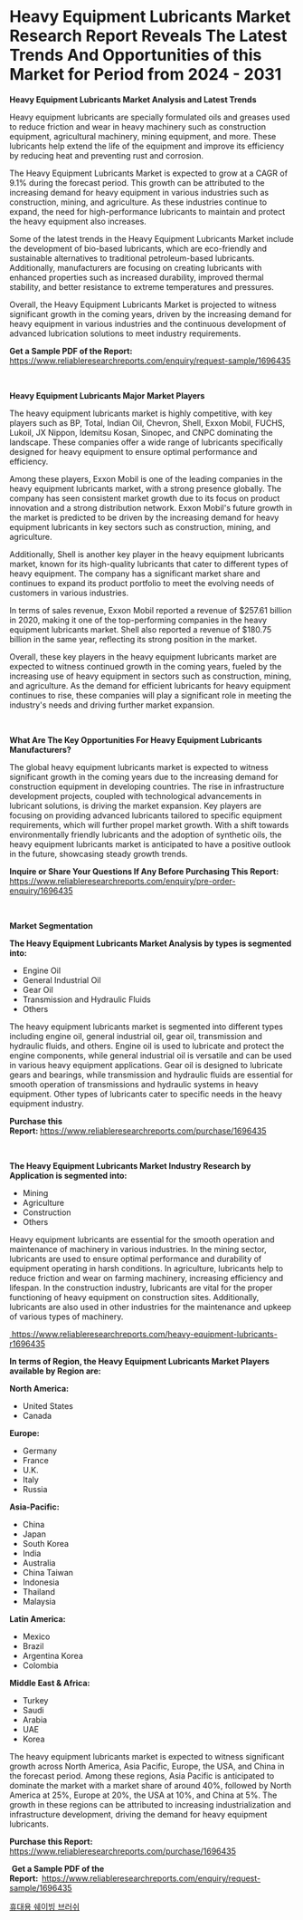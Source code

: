 <p><h1>Heavy Equipment Lubricants Market Research Report Reveals The Latest Trends And Opportunities of this Market for Period from 2024 - 2031</h1></p><p><strong>Heavy Equipment Lubricants Market Analysis and Latest Trends</strong></p>
<p><p>Heavy equipment lubricants are specially formulated oils and greases used to reduce friction and wear in heavy machinery such as construction equipment, agricultural machinery, mining equipment, and more. These lubricants help extend the life of the equipment and improve its efficiency by reducing heat and preventing rust and corrosion.</p><p>The Heavy Equipment Lubricants Market is expected to grow at a CAGR of 9.1% during the forecast period. This growth can be attributed to the increasing demand for heavy equipment in various industries such as construction, mining, and agriculture. As these industries continue to expand, the need for high-performance lubricants to maintain and protect the heavy equipment also increases.</p><p>Some of the latest trends in the Heavy Equipment Lubricants Market include the development of bio-based lubricants, which are eco-friendly and sustainable alternatives to traditional petroleum-based lubricants. Additionally, manufacturers are focusing on creating lubricants with enhanced properties such as increased durability, improved thermal stability, and better resistance to extreme temperatures and pressures.</p><p>Overall, the Heavy Equipment Lubricants Market is projected to witness significant growth in the coming years, driven by the increasing demand for heavy equipment in various industries and the continuous development of advanced lubrication solutions to meet industry requirements.</p></p>
<p><strong>Get a Sample PDF of the Report:&nbsp;</strong> <a href="https://www.reliableresearchreports.com/enquiry/request-sample/1696435">https://www.reliableresearchreports.com/enquiry/request-sample/1696435</a></p>
<p>&nbsp;</p>
<p><strong>Heavy Equipment Lubricants Major Market Players</strong></p>
<p><p>The heavy equipment lubricants market is highly competitive, with key players such as BP, Total, Indian Oil, Chevron, Shell, Exxon Mobil, FUCHS, Lukoil, JX Nippon, Idemitsu Kosan, Sinopec, and CNPC dominating the landscape. These companies offer a wide range of lubricants specifically designed for heavy equipment to ensure optimal performance and efficiency.</p><p>Among these players, Exxon Mobil is one of the leading companies in the heavy equipment lubricants market, with a strong presence globally. The company has seen consistent market growth due to its focus on product innovation and a strong distribution network. Exxon Mobil's future growth in the market is predicted to be driven by the increasing demand for heavy equipment lubricants in key sectors such as construction, mining, and agriculture.</p><p>Additionally, Shell is another key player in the heavy equipment lubricants market, known for its high-quality lubricants that cater to different types of heavy equipment. The company has a significant market share and continues to expand its product portfolio to meet the evolving needs of customers in various industries.</p><p>In terms of sales revenue, Exxon Mobil reported a revenue of $257.61 billion in 2020, making it one of the top-performing companies in the heavy equipment lubricants market. Shell also reported a revenue of $180.75 billion in the same year, reflecting its strong position in the market.</p><p>Overall, these key players in the heavy equipment lubricants market are expected to witness continued growth in the coming years, fueled by the increasing use of heavy equipment in sectors such as construction, mining, and agriculture. As the demand for efficient lubricants for heavy equipment continues to rise, these companies will play a significant role in meeting the industry's needs and driving further market expansion.</p></p>
<p>&nbsp;</p>
<p><strong>What Are The Key Opportunities For Heavy Equipment Lubricants Manufacturers?</strong></p>
<p><p>The global heavy equipment lubricants market is expected to witness significant growth in the coming years due to the increasing demand for construction equipment in developing countries. The rise in infrastructure development projects, coupled with technological advancements in lubricant solutions, is driving the market expansion. Key players are focusing on providing advanced lubricants tailored to specific equipment requirements, which will further propel market growth. With a shift towards environmentally friendly lubricants and the adoption of synthetic oils, the heavy equipment lubricants market is anticipated to have a positive outlook in the future, showcasing steady growth trends.</p></p>
<p><strong>Inquire or Share Your Questions If Any Before Purchasing This Report:</strong> <a href="https://www.reliableresearchreports.com/enquiry/pre-order-enquiry/1696435">https://www.reliableresearchreports.com/enquiry/pre-order-enquiry/1696435</a></p>
<p>&nbsp;</p>
<p><strong>Market Segmentation</strong></p>
<p><strong>The Heavy Equipment Lubricants Market Analysis by types is segmented into:</strong></p>
<p><ul><li>Engine Oil</li><li>General Industrial Oil</li><li>Gear Oil</li><li>Transmission and Hydraulic Fluids</li><li>Others</li></ul></p>
<p><p>The heavy equipment lubricants market is segmented into different types including engine oil, general industrial oil, gear oil, transmission and hydraulic fluids, and others. Engine oil is used to lubricate and protect the engine components, while general industrial oil is versatile and can be used in various heavy equipment applications. Gear oil is designed to lubricate gears and bearings, while transmission and hydraulic fluids are essential for smooth operation of transmissions and hydraulic systems in heavy equipment. Other types of lubricants cater to specific needs in the heavy equipment industry.</p></p>
<p><strong>Purchase this Report:&nbsp;</strong><a href="https://www.reliableresearchreports.com/purchase/1696435">https://www.reliableresearchreports.com/purchase/1696435</a></p>
<p>&nbsp;</p>
<p><strong>The Heavy Equipment Lubricants Market Industry Research by Application is segmented into:</strong></p>
<p><ul><li>Mining</li><li>Agriculture</li><li>Construction</li><li>Others</li></ul></p>
<p><p>Heavy equipment lubricants are essential for the smooth operation and maintenance of machinery in various industries. In the mining sector, lubricants are used to ensure optimal performance and durability of equipment operating in harsh conditions. In agriculture, lubricants help to reduce friction and wear on farming machinery, increasing efficiency and lifespan. In the construction industry, lubricants are vital for the proper functioning of heavy equipment on construction sites. Additionally, lubricants are also used in other industries for the maintenance and upkeep of various types of machinery.</p></p>
<p><a href="https://www.reliableresearchreports.com/heavy-equipment-lubricants-r1696435">&nbsp;https://www.reliableresearchreports.com/heavy-equipment-lubricants-r1696435</a></p>
<p><strong>In terms of Region, the Heavy Equipment Lubricants Market Players available by Region are:</strong></p>
<p>
    <p> <strong> North America: </strong>
        <ul>
            <li>United States</li>
            <li>Canada</li>
        </ul>
        </p> 
    <p> <strong> Europe: </strong>
        <ul>
            <li>Germany</li>
            <li>France</li>
            <li>U.K.</li>
            <li>Italy</li>
            <li>Russia</li>
        </ul>
        </p> 
    <p> <strong> Asia-Pacific: </strong>
        <ul>
            <li>China</li>
            <li>Japan</li>
            <li>South Korea</li>
            <li>India</li>
            <li>Australia</li>
            <li>China Taiwan</li>
            <li>Indonesia</li>
            <li>Thailand</li>
            <li>Malaysia</li>
        </ul>
        </p> 
    <p> <strong> Latin America: </strong>
        <ul>
            <li>Mexico</li>
            <li>Brazil</li>
            <li>Argentina Korea</li>
            <li>Colombia</li>
        </ul>
        </p> 
    <p> <strong> Middle East & Africa: </strong>
        <ul>
            <li>Turkey</li>
            <li>Saudi</li>
            <li>Arabia</li>
            <li>UAE</li>
            <li>Korea</li>
        </ul>
    </p>
    </p>
<p><p>The heavy equipment lubricants market is expected to witness significant growth across North America, Asia Pacific, Europe, the USA, and China in the forecast period. Among these regions, Asia Pacific is anticipated to dominate the market with a market share of around 40%, followed by North America at 25%, Europe at 20%, the USA at 10%, and China at 5%. The growth in these regions can be attributed to increasing industrialization and infrastructure development, driving the demand for heavy equipment lubricants.</p></p>
<p><strong>Purchase this Report: </strong><a href="https://www.reliableresearchreports.com/purchase/1696435">https://www.reliableresearchreports.com/purchase/1696435</a></p>
<p>&nbsp;<strong>Get a Sample PDF of the Report:&nbsp;&nbsp;</strong><a href="https://www.reliableresearchreports.com/enquiry/request-sample/1696435">https://www.reliableresearchreports.com/enquiry/request-sample/1696435</a></p>
<p><strong></strong></p>
<p><p><a href="https://github.com/marufmohassin05/Market-Research-Report-List-1/blob/main/4474677108817.md">휴대용 쉐이빙 브러쉬</a></p></p>